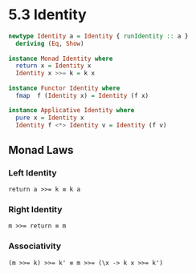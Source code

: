 # 5.3 Identity

```haskell
newtype Identity a = Identity { runIdentity :: a }
  deriving (Eq, Show)
  
instance Monad Identity where
  return x = Identity x
  Identity x >>= k = k x
  
instance Functor Identity where
  fmap  f (Identity x) = Identity (f x)

instance Applicative Identity where
  pure x = Identity x
  Identity f <*> Identity v = Identity (f v) 
```

## Monad Laws

### Left Identity

`return a >>= k ≡ k a`

### Right Identity

`m >>= return ≡ m`

### Associativity

`(m >>= k) >>= k' ≡ m >>= (\x -> k x >>= k')`